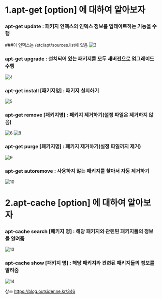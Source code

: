 1.apt-get [option] 에 대하여 알아보자
===
### apt-get update : 패키지 인덱스의 인덱스 정보를 업데이트하는 기능을 수행
###이 인덱스는 /etc/apt/sources.list에 있음
![3](https://user-images.githubusercontent.com/49421109/57212234-0ebb5a80-701e-11e9-8f69-05d107d6973e.JPG)
### apt-get upgrade : 설치되어 있는 패키지를 모두 새버전으로 업그레이드 수행
![4](https://user-images.githubusercontent.com/49421109/57216101-d3bf2400-7029-11e9-8ad6-1536881c6f4d.JPG)
### apt-get  install [패키지명] : 패키지 설치하기
![5](https://user-images.githubusercontent.com/49421109/57216264-5811a700-702a-11e9-9f27-d173f3e59425.JPG)
### apt-get  remove [패키지명] : 패키지 제거하기(설정 파일은 제거하지 않음)
![6](https://user-images.githubusercontent.com/49421109/57223561-7636d180-7041-11e9-8d66-a9a20edd447a.JPG)
![8](https://user-images.githubusercontent.com/49421109/57223571-7cc54900-7041-11e9-9291-f0a9d3ffb6c4.JPG)
### apt-get  purge [패키지명] : 패키지 제거하기(설정 파일까지 제거)
![9](https://user-images.githubusercontent.com/49421109/57223598-8cdd2880-7041-11e9-897c-b01c2ce77160.JPG)
### apt-get  autoremove : 사용하지 않는 패키지를 찾아서 자동 제거하기
![10](https://user-images.githubusercontent.com/49421109/57223655-b9914000-7041-11e9-9cc9-6411dbbf4989.JPG)

2.apt-cache [option] 에 대하여 알아보자
===
### apt-cache search [패키지 명] : 해당 패키지와 관련된 패키지들의 정보를 알려줌
![13](https://user-images.githubusercontent.com/49421109/57223737-0d038e00-7042-11e9-9cc6-cb72f7b78bce.JPG)
### apt-cache show [패키지 명] : 해당 패키지와 관련된 패키지들의 정보를 알려줌
![14](https://user-images.githubusercontent.com/49421109/57223791-36bcb500-7042-11e9-865b-d406157a9283.JPG)






참조
https://blog.outsider.ne.kr/346
